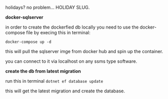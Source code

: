 holidays? no problem... HOLIDAY SLUG.


**docker-sqlserver**

in order to create the dockerfied db locally you need to use the docker-compose file by execing this in terminal:

`docker-compose up -d`

this will pull the sqlserver imge from docker hub and spin up the container.

you can connect to it via localhost on any ssms type software.

**create the db from latest migration**

run this in terminal `dotnet ef database update `  

this will get the latest migration and create the database.